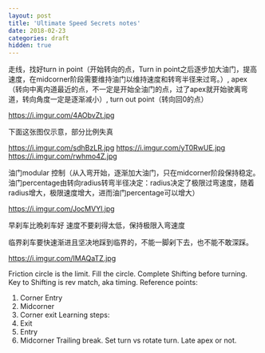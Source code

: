 ```yaml
---
layout: post
title: 'Ultimate Speed Secrets notes'
date: 2018-02-23
categories: draft
hidden: true
---
```


走线，找好turn in point（开始转向的点，Turn in point之后逐步加大油门，提高速度，在midcorner阶段需要维持油门以维持速度和转弯半径来过弯。）, apex（转向中离内道最近的点，不一定是开始全油门的点，过了apex就开始驶离弯道，转向角度一定是逐渐减小）, turn out point（转向回0的点）

https://i.imgur.com/4AObvZt.jpg

下面这张图仅示意，部分比例失真

https://i.imgur.com/sdhBzLR.jpg
https://i.imgur.com/yT0RwUE.jpg
https://i.imgur.com/rwhmo4Z.jpg

油门modular 控制（从入弯开始，逐渐加大油门，只在midcorner阶段保持稳定。油门percentage由转向radius转弯半径决定：radius决定了极限过弯速度，随着radius增大，极限速度增大，进而油门percentage可以增大）


https://i.imgur.com/JocMVYl.jpg

早刹车比晩刹车好
速度不要刹得太低，保持极限入弯速度

临界刹车要快速渐进且坚决地踩到临界的，不能一脚剁下去，也不能不敢深踩。

https://i.imgur.com/IMAQaTZ.jpg

Friction circle is the limit. Fill the circle.
Complete Shifting before turning.
Key to Shifting is rev match, aka timing.
Reference points:
1. Corner Entry
2. Midcorner
3. Corner exit
Learning steps:
1. Exit
2. Entry
3. Midcorner
Trailing break.
Set turn vs rotate turn. Late apex or not.
